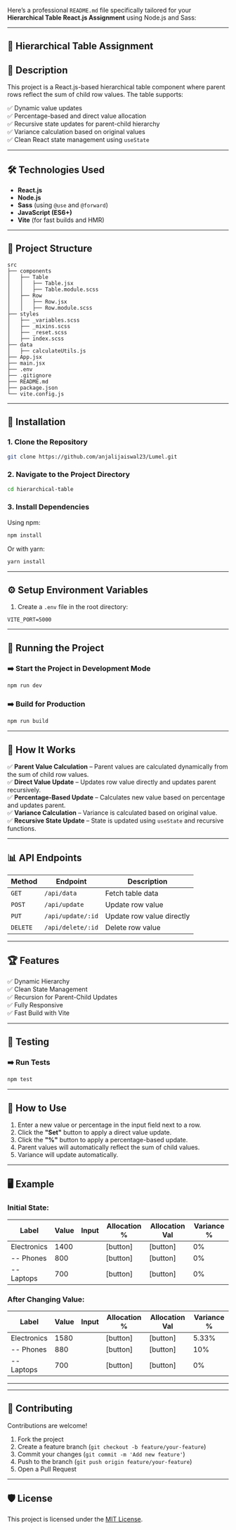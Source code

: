 Here’s a professional `README.md` file specifically tailored for your **Hierarchical Table React.js Assignment** using Node.js and Sass:

---

## 🚀 **Hierarchical Table Assignment**

## 📖 Description
This project is a React.js-based hierarchical table component where parent rows reflect the sum of child row values. The table supports:

✅ Dynamic value updates  
✅ Percentage-based and direct value allocation  
✅ Recursive state updates for parent-child hierarchy  
✅ Variance calculation based on original values  
✅ Clean React state management using `useState`  

---

## 🛠️ **Technologies Used**
- **React.js**  
- **Node.js**  
- **Sass** (using `@use` and `@forward`)  
- **JavaScript (ES6+)**  
- **Vite** (for fast builds and HMR)  

---

## 📂 **Project Structure**
```
src
├── components
│   ├── Table
│   │   ├── Table.jsx
│   │   ├── Table.module.scss
│   ├── Row
│   │   ├── Row.jsx
│   │   ├── Row.module.scss
├── styles
│   ├── _variables.scss
│   ├── _mixins.scss
│   ├── _reset.scss
│   ├── index.scss
├── data
│   ├── calculateUtils.js
├── App.jsx
├── main.jsx
├── .env
├── .gitignore
├── README.md
├── package.json
└── vite.config.js
```

---

## 🚀 **Installation**

### 1. **Clone the Repository**  
```bash
git clone https://github.com/anjalijaiswal23/Lumel.git
```

### 2. **Navigate to the Project Directory**  
```bash
cd hierarchical-table
```

### 3. **Install Dependencies**  
Using npm:
```bash
npm install
```
Or with yarn:
```bash
yarn install
```

---

## ⚙️ **Setup Environment Variables**
1. Create a `.env` file in the root directory:
```
VITE_PORT=5000
```

---

## 🚀 **Running the Project**

### ➡️ **Start the Project in Development Mode**  
```bash
npm run dev
```

### ➡️ **Build for Production**  
```bash
npm run build
```

---

## 📡 **How It Works**
✅ **Parent Value Calculation** – Parent values are calculated dynamically from the sum of child row values.  
✅ **Direct Value Update** – Updates row value directly and updates parent recursively.  
✅ **Percentage-Based Update** – Calculates new value based on percentage and updates parent.  
✅ **Variance Calculation** – Variance is calculated based on original value.  
✅ **Recursive State Update** – State is updated using `useState` and recursive functions.  

---

## 📊 **API Endpoints**
| Method | Endpoint | Description |
|--------|----------|-------------|
| `GET`  | `/api/data` | Fetch table data |
| `POST` | `/api/update` | Update row value |
| `PUT`  | `/api/update/:id` | Update row value directly |
| `DELETE`| `/api/delete/:id` | Delete row value |

---

## 🏆 **Features**
✅ Dynamic Hierarchy  
✅ Clean State Management  
✅ Recursion for Parent-Child Updates  
✅ Fully Responsive  
✅ Fast Build with Vite  

---

## 🧪 **Testing**
### ➡️ **Run Tests**
```bash
npm test
```

---

## 🌈 **How to Use**
1. Enter a new value or percentage in the input field next to a row.  
2. Click the **"Set"** button to apply a direct value update.  
3. Click the **"%"** button to apply a percentage-based update.  
4. Parent values will automatically reflect the sum of child values.  
5. Variance will update automatically.  

---

## 🖥️ **Example**
### **Initial State:**
| **Label**      | **Value** | **Input** | **Allocation %** | **Allocation Val** | **Variance %** |
|---------------|-----------|-----------|------------------|---------------------|----------------|
| Electronics    | 1400      |           | [button]          | [button]            | 0%             |
| -- Phones      | 800        |           | [button]          | [button]            | 0%             |
| -- Laptops     | 700        |           | [button]          | [button]            | 0%             |

### **After Changing Value:**
| **Label**      | **Value** | **Input** | **Allocation %** | **Allocation Val** | **Variance %** |
|---------------|-----------|-----------|------------------|---------------------|----------------|
| Electronics    | 1580      |           | [button]          | [button]            | 5.33%          |
| -- Phones      | 880        |           | [button]          | [button]            | 10%            |
| -- Laptops     | 700        |           | [button]          | [button]            | 0%             |

---



---

## 🤝 **Contributing**
Contributions are welcome!  
1. Fork the project  
2. Create a feature branch (`git checkout -b feature/your-feature`)  
3. Commit your changes (`git commit -m 'Add new feature'`)  
4. Push to the branch (`git push origin feature/your-feature`)  
5. Open a Pull Request  

---

## 🛡️ **License**
This project is licensed under the [MIT License](LICENSE).

